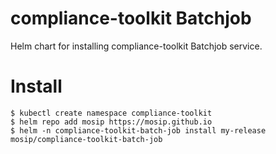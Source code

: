 # compliance-toolkit Batchjob

Helm chart for installing compliance-toolkit Batchjob service.

# Install
```console
$ kubectl create namespace compliance-toolkit
$ helm repo add mosip https://mosip.github.io
$ helm -n compliance-toolkit-batch-job install my-release mosip/compliance-toolkit-batch-job
```

